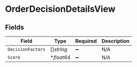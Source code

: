 # OrderDecisionDetailsView


## Fields

| Field              | Type               | Required           | Description        |
| ------------------ | ------------------ | ------------------ | ------------------ |
| `DecisionFactors`  | []*string*         | :heavy_minus_sign: | N/A                |
| `Score`            | **float64*         | :heavy_minus_sign: | N/A                |